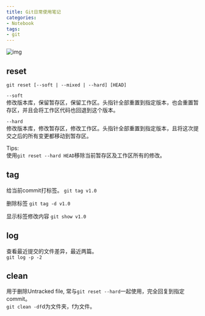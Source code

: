 ```yaml
---
title: Git日常使用笔记
categories:
- Notebook
tags:
- git
---
```


![img](https://upload-images.jianshu.io/upload_images/8048507-9ea56a58f75ebc00.png?imageMogr2/auto-orient/strip|imageView2/2/w/617/format/webp)

## reset
`git reset [--soft | --mixed | --hard] [HEAD]`

`--soft`  
修改版本库，保留暂存区，保留工作区。头指针全部重置到指定版本，也会重置暂存区，并且会将工作区代码也回退到这个版本。

`--hard`  
修改版本库，修改暂存区，修改工作区。头指针全部重置到指定版本，且将这次提交之后的所有变更都移动到暂存区。

Tips:  
使用`git reset --hard HEAD`移除当前暂存区及工作区所有的修改。


## tag
给当前commit打标签。
`git tag v1.0`

删除标签
`git tag -d v1.0`

显示标签修改内容
`git show v1.0`

## log
查看最近提交的文件差异，最近两篇。  
`git log -p -2`

## clean
用于删除Untracked file, 常与`git reset --hard`一起使用，完全回复到指定commit。  
`git clean -df`d为文件夹，f为文件。

